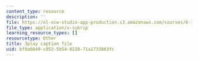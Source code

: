```yaml
---
content_type: resource
description: ''
file: https://ol-ocw-studio-app-production.s3.amazonaws.com/courses/6-189-multicore-programming-primer-january-iap-2007/bf0a6649c8525b54822871a1733863fc_WikcTwXQXfA.vtt
file_type: application/x-subrip
learning_resource_types: []
resourcetype: Other
title: 3play caption file
uid: bf0a6649-c852-5b54-8228-71a1733863fc
---
```

